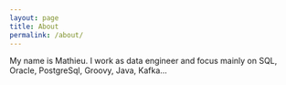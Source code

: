 ```yaml
---
layout: page
title: About
permalink: /about/
---
```


My name is Mathieu. I work as data engineer and focus mainly on SQL, Oracle, PostgreSql, Groovy, Java, Kafka...
